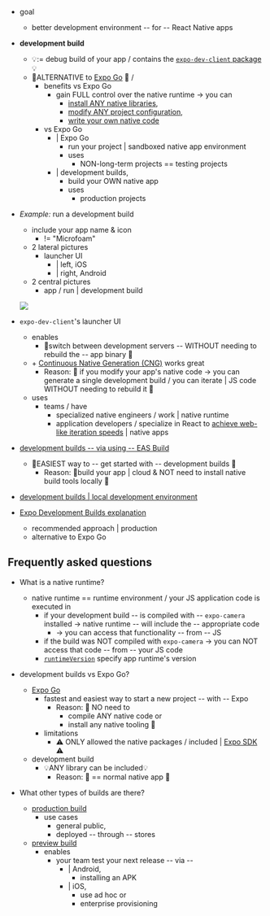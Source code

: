 * goal
  * better development environment -- for -- React Native apps

* **development build**
  * 💡:= debug build of your app / contains the [`expo-dev-client` package](../../versions/unversioned/sdk/dev-client.md) 💡
  * 👀ALTERNATIVE to [Expo Go](/get-started/set-up-your-environment/) 👀 /
    * benefits vs Expo Go
      * gain FULL control over the native runtime -> you can
        * [install ANY native libraries](../../workflow/using-libraries.md#determining-third-party-library-compatibility),
        * [modify ANY project configuration](../../config-plugins/introduction.md),
        * [write your own native code](../../modules/get-started.md) 
    * vs Expo Go
      * | Expo Go
        * run your project | sandboxed native app environment
        * uses
          * NON-long-term projects == testing projects
      * | development builds,
        * build your OWN native app
        * uses
          * production projects

* _Example:_ run a development build
  * include your app name & icon
    * != "Microfoam"
  * 2 lateral pictures
    * launcher UI
      * | left, iOS
      * | right, Android
  * 2 central pictures
    * app / run | development build

  ![](/docs/public/static/images/dev-client/preview.png)

* `expo-dev-client`'s launcher UI
  * enables
    * 👀switch between development servers -- WITHOUT needing to rebuild the -- app binary 👀
  * \+ [Continuous Native Generation (CNG)](../../workflow/continuous-native-generation.md) works great 
    * Reason: 🧠 if you modify your app's native code -> you can generate a single development build / you can iterate | JS code WITHOUT needing to rebuild it 🧠
  * uses 
    * teams / have 
      * specialized native engineers / work | native runtime
      * application developers / specialize in React to [achieve web-like iteration speeds](https://blog.expo.dev/javascript-driven-development-with-custom-runtimes-eda87d574c9d) | native apps

* [development builds -- via using -- EAS Build](create-a-build.md)
  * 👀EASIEST way to -- get started with -- development builds 👀
    * Reason: 🧠build your app | cloud & NOT need to install native build tools locally 🧠

* [development builds | local development environment](../../guides/local-app-development.md)

* [Expo Development Builds explanation](https://www.youtube.com/watch?v=7J8LRpja9_o)
  * recommended approach | production
  * alternative to Expo Go

## Frequently asked questions

* What is a native runtime?
  * native runtime == runtime environment / your JS application code is executed in 
    * if your development build -- is compiled with -- `expo-camera` installed -> native runtime -- will include the -- appropriate code
      * -> you can access that functionality -- from -- JS
    * if the build was NOT compiled with `expo-camera` -> you can NOT access that code -- from -- your JS code 
    * [`runtimeVersion`](../../eas-update/runtime-versions.mdx) specify app runtime's version

* development builds vs Expo Go?
  * [Expo Go](../../get-started/set-up-your-environment.md)
    * fastest and easiest way to start a new project -- with -- Expo
      * Reason: 🧠 NO need to
        * compile ANY native code or
        * install any native tooling 🧠
    * limitations
      * ⚠️ ONLY allowed the native packages / included | [Expo SDK](../../versions/unversioned/) ⚠️
  * development build
    * 💡ANY library can be included💡
      * Reason: 🧠 == normal native app 🧠

* What other types of builds are there?
  * [production build](../../deploy/build-project.md)
    * use cases
      * general public,
      * deployed -- through -- stores
  * [preview build](../../build/internal-distribution.mdx)
    * enables
      * your team test your next release -- via --
        * | Android,
          * installing an APK
        * | iOS,
          * use ad hoc or
          * enterprise provisioning 

